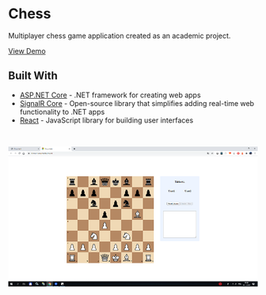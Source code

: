 # Chess
Multiplayer chess game application created as an academic project.  

<a target="_blank" href="https://chessnet.azurewebsites.net/">View Demo</a>

## Built With

* [ASP.NET Core](https://docs.microsoft.com/en-us/aspnet/core/) - .NET framework for creating web apps
* [SignalR Core](https://docs.microsoft.com/en-us/aspnet/core/signalr/introduction?view=aspnetcore-5.0) - Open-source library that simplifies adding real-time web functionality to .NET apps
* [React](https://reactjs.org/) - JavaScript library for building user interfaces

<br>

![alt text](https://github.com/slapadominik/Chess/blob/master/docs/images/UI.png)
